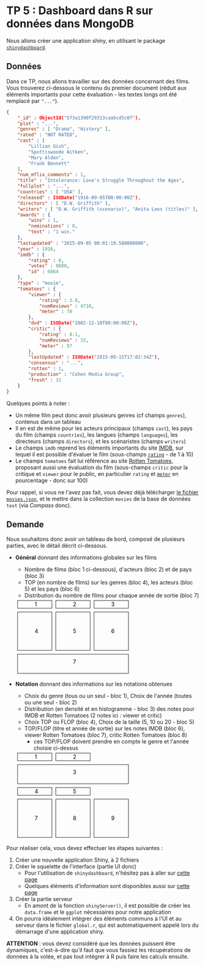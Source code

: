 # TP 5 : Dashboard dans R sur données dans MongoDB

Nous allons créer une application shiny, en utilisant le package [`shinydashboard`](https://rstudio.github.io/shinydashboard/).

## Données

Dans ce TP, nous allons travailler sur des données concernant des films. Vous trouverez ci-dessous le contenu du premier document (réduit aux éléments importants pour cette évaluation - les textes longs ont été remplacé par `"..."`).

```json
{
	"_id" : ObjectId("573a1390f29313caabcd5c0f"),
	"plot" : "...",
	"genres" : [ "Drama", "History" ],
	"rated" : "NOT RATED",
	"cast" : [
		"Lillian Gish",
		"Spottiswoode Aitken",
		"Mary Alden",
		"Frank Bennett"
	],
	"num_mflix_comments" : 1,
	"title" : "Intolerance: Love's Struggle Throughout the Ages",
	"fullplot" : "...",
	"countries" : [ "USA" ],
	"released" : ISODate("1916-09-05T00:00:00Z"),
	"directors" : [ "D.W. Griffith" ],
	"writers" : [ "D.W. Griffith (scenario)", "Anita Loos (titles)" ],
	"awards" : {
		"wins" : 1,
		"nominations" : 0,
		"text" : "1 win."
	},
	"lastupdated" : "2015-09-05 00:01:19.580000000",
	"year" : 1916,
	"imdb" : {
		"rating" : 8,
		"votes" : 9880,
		"id" : 6864
	},
	"type" : "movie",
	"tomatoes" : {
		"viewer" : {
			"rating" : 3.8,
			"numReviews" : 4718,
			"meter" : 78
		},
		"dvd" : ISODate("2002-12-10T00:00:00Z"),
		"critic" : {
			"rating" : 8.1,
			"numReviews" : 32,
			"meter" : 97
		},
		"lastUpdated" : ISODate("2015-09-15T17:02:34Z"),
		"consensus" : "...",
		"rotten" : 1,
		"production" : "Cohen Media Group",
		"fresh" : 31
	}
}
```

Quelques points à noter :

- Un même film peut donc avoir plusieurs genres (cf champs `genres`), contenus dans un tableau
- Il en est de même pour les acteurs principaux (champs `cast`), les pays du film (champs `countries`), les langues (champs `languages`), les directeurs (champs `directors`), et les scénaristes (champs `writers`)
- Le champs `imdb` reprend les éléments importants du site [IMDB](https://www.imdb.com/), sur lequel il est possible d'évaluer le film (sous-champs [`rating`](https://help.imdb.com/article/imdb/track-movies-tv/ratings-faq/G67Y87TFYYP6TWAV?ref_=helpsect_cons_2_4#ratings) - de 1 à 10)
- Le champs `tomatoes` fait lui référence au site [Rotten Tomatoes](https://www.rottentomatoes.com/), proposant aussi une évaluation du film (sous-champs `critic` pour la critique et `viewer` pour le public, en particulier `rating` et [`meter`](https://www.rottentomatoes.com/about#whatisthetomatometer) en pourcentage - donc sur 100)

Pour rappel, si vous ne l'avez pas fait, vous devez déjà télécharger [le fichier `movies.json`](https://fxjollois.github.io/cours-2020-2021/stid-2afi--nosql/movies.json), et le mettre dans la collection `movies` de la base de données `test` (via *Compass* donc). 

## Demande

Nous souhaitons donc avoir un tableau de bord, composé de plusieurs parties, avec le détail décrit ci-dessous.

- **Général** donnant des informations globales sur les films
    - Nombre de films (bloc 1 ci-dessous), d'acteurs (bloc 2) et de pays (bloc 3)
    - TOP (en nombre de films) sur les genres (bloc 4), les acteurs (bloc 5) et les pays (bloc 6)
    - Distribution du nombre de films pour chaque année de sortie (bloc 7)
    
    <style>
    .bloc { stroke: black; fill: transparent; }
    </style>
    <svg width="300" height="200">
        <rect x=  5 y=  5 width= 90 height= 20 class="bloc" />    <text x= 50 y= 20>1</text>
        <rect x=105 y=  5 width= 90 height= 20 class="bloc" />    <text x=150 y= 20>2</text>
        <rect x=205 y=  5 width= 90 height= 20 class="bloc" />    <text x=250 y= 20>3</text>
        <rect x=  5 y= 35 width= 90 height=100 class="bloc" />    <text x= 50 y= 90>4</text>
        <rect x=105 y= 35 width= 90 height=100 class="bloc" />    <text x=150 y= 90>5</text>
        <rect x=205 y= 35 width= 90 height=100 class="bloc" />    <text x=250 y= 90>6</text>
        <rect x=  5 y=145 width=290 height= 50 class="bloc" />    <text x=150 y=170>7</text>
    </svg>
    
- **Notation** donnant des informations sur les notations obtenues
    - Choix du genre (tous ou un seul - bloc 1), Choix de l'année (toutes ou une seul - bloc 2)
    - Distribution (en densité et en histogramme - bloc 3) des notes pour IMDB et Rotten Tomatoes (2 notes ici : viewer et critic)
    - Choix TOP ou FLOP (bloc 4), Choix de la taille (5, 10 ou 20 - bloc 5)
    - TOP/FLOP (titre et année de sortie) sur les notes IMDB (bloc 6), viewer Rotten Tomatoes (bloc 7), critic Rotten Tomatoes (bloc 8)
        - ces TOP/FLOP doivent prendre en compte le genre et l'année choisie ci-dessus
    
    <svg width="300" height="230">
        <rect x=  5 y=  5 width= 90 height= 20 class="bloc" />    <text x= 50 y= 20>1</text>
        <rect x=105 y=  5 width= 90 height= 20 class="bloc" />    <text x=150 y= 20>2</text>
        <rect x=  5 y= 35 width=290 height= 50 class="bloc" />    <text x=150 y= 60>3</text>
        <rect x=  5 y= 95 width= 90 height= 20 class="bloc" />    <text x= 50 y=110>4</text>
        <rect x=105 y= 95 width= 90 height= 20 class="bloc" />    <text x=150 y=110>5</text>
        <rect x=  5 y=125 width= 90 height=100 class="bloc" />    <text x= 50 y=180>7</text>
        <rect x=105 y=125 width= 90 height=100 class="bloc" />    <text x=150 y=180>8</text>
        <rect x=205 y=125 width= 90 height=100 class="bloc" />    <text x=250 y=180>9</text>
    </svg>

Pour réaliser cela, vous devez effectuer les étapes suivantes :

1. Créer une nouvelle application Shiny, à 2 fichiers
1. Créer le squelette de l'interface (partie UI donc)
	- Pour l'utilisation de `shinydashboard`, n'hésitez pas à aller sur [cette page](https://rstudio.github.io/shinydashboard/)
	- Quelques éléments d'information sont disponibles aussi sur [cette page](https://fxjollois.github.io/cours-2020-2021/lp-sante--tdb/shiny.html)
1. Créer la partie serveur
	- En amont de la fonction `shinyServer()`, il est possible de créer les `data.frame` et le `ggplot` nécessaires pour notre application
1. On pourra idéalement intégrer des éléments communs à l'UI et au serveur dans le fichier `global.r`, qui est automatiquement appelé lors du démarrage d'une application shiny.

**ATTENTION** : vous devez considéré que les données puissent être dynamiques, c'est-à-dire qu'il faut que vous fassiez les récupérations de données à la volée, et pas tout intégrer à R puis faire les calculs ensuite.



<!--
		- Tableau des restaurants n'ayant que des évaluations à 0 (nom, quartier et rue)
	- Tableau des restaurants avec les dernières évaluations les plus élevées (20 restaurants affichés ici)
-->
